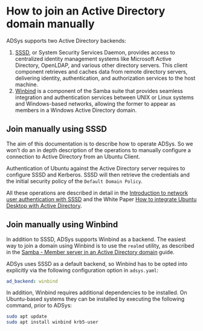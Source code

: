 # How to join an Active Directory domain manually

ADSys supports two Active Directory backends:

1. [SSSD](https://sssd.io/), or System Security Services Daemon, provides access to centralized identity management systems like Microsoft Active Directory, OpenLDAP, and various other directory servers. This client component retrieves and caches data from remote directory servers, delivering identity, authentication, and authorization services to the host machine.
2. [Winbind](https://wiki.samba.org/index.php/Configuring_Winbindd_on_a_Samba_AD_DC) is a component of the Samba suite that provides seamless integration and authentication services between UNIX or Linux systems and Windows-based networks, allowing the former to appear as members in a Windows Active Directory domain.

## Join manually using SSSD

The aim of this documentation is to describe how to operate ADSys. So we won’t do an in depth description of the operations to manually configure a connection to Active Directory from an Ubuntu Client.

Authentication of Ubuntu against the Active Directory server requires to configure SSSD and Kerberos. SSSD will then retrieve the credentials and the initial security policy of the `Default Domain Policy`.

All these operations are described in detail in the [Introduction to network user authentication with SSSD](https://documentation.ubuntu.com/server/explanation/intro-to/sssd/) and the White Paper [How to integrate Ubuntu Desktop with Active Directory](https://ubuntu.com/engage/microsoft-active-directory).

## Join manually using Winbind

In addition to SSSD, ADSys supports Winbind as a backend. The easiest way to join a domain using Winbind is to use the `realmd` utility, as described in the [Samba - Member server in an Active Directory domain](https://documentation.ubuntu.com/server/how-to/samba/member-server-in-an-ad-domain/) guide.

ADSys uses SSSD as a default backend, so Winbind has to be opted into explicitly via the following configuration option in `adsys.yaml`:

```yaml
ad_backend: winbind
```

In addition, Winbind requires additional dependencies to be installed. On Ubuntu-based systems they can be installed by executing the following command, prior to ADSys:

```sh
sudo apt update
sudo apt install winbind krb5-user
```
